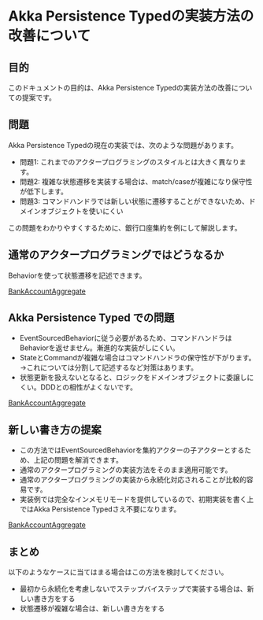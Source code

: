 # Akka Persistence Typedの実装方法の改善について

## 目的

このドキュメントの目的は、Akka Persistence Typedの実装方法の改善についての提案です。

## 問題

Akka Persistence Typedの現在の実装では、次のような問題があります。

- 問題1: これまでのアクタープログラミングのスタイルとは大きく異なります。
- 問題2: 複雑な状態遷移を実装する場合は、match/caseが複雑になり保守性が低下します。
- 問題3: コマンドハンドラでは新しい状態に遷移することができないため、ドメインオブジェクトを使いにくい

この問題をわかりやすくするために、銀行口座集約を例にして解説します。

## 通常のアクタープログラミングではどうなるか

Behaviorを使って状態遷移を記述できます。

[BankAccountAggregate](https://github.com/j5ik2o/akka-at-least-once-delivery/blob/main/src/main/scala/example/persistence/styleInMemory/BankAccountAggregate.scala)


## Akka Persistence Typed での問題

- EventSourcedBehaviorに従う必要があるため、コマンドハンドラはBehaviorを返せません。漸進的な実装がしにくい。
- StateとCommandが複雑な場合はコマンドハンドラの保守性が下がります。→これについては分割して記述するなど対策はあります。
- 状態更新を扱えないとなると、ロジックをドメインオブジェクトに委譲しにくい。DDDとの相性がよくないです。

[BankAccountAggregate](https://github.com/j5ik2o/akka-at-least-once-delivery/blob/main/src/main/scala/example/persistence/styleDefault/BankAccountAggregate.scala)


## 新しい書き方の提案

- この方法ではEventSourcedBehaviorを集約アクターの子アクターとするため、上記の問題を解消できます。
- 通常のアクタープログラミングの実装方法をそのまま適用可能です。
- 通常のアクタープログラミングの実装から永続化対応されることが比較的容易です。
- 実装例では完全なインメモリモードを提供しているので、初期実装を書く上ではAkka Persistence Typedさえ不要になります。

[BankAccountAggregate](https://github.com/j5ik2o/akka-at-least-once-delivery/blob/main/src/main/scala/example/persistence/styleEffector/BankAccountAggregate.scala)


## まとめ

以下のようなケースに当てはまる場合はこの方法を検討してください。

- 最初から永続化を考慮しないでステップバイステップで実装する場合は、新しい書き方をする
- 状態遷移が複雑な場合は、新しい書き方をする
